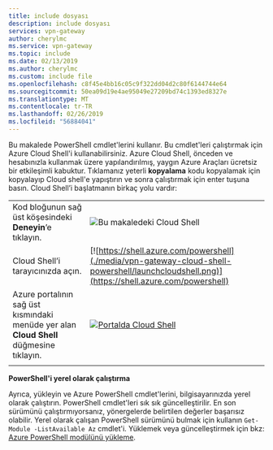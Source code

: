 ```yaml
---
title: include dosyası
description: include dosyası
services: vpn-gateway
author: cherylmc
ms.service: vpn-gateway
ms.topic: include
ms.date: 02/13/2019
ms.author: cherylmc
ms.custom: include file
ms.openlocfilehash: c8f45e4bb16c05c9f322dd04d2c80f6144744e64
ms.sourcegitcommit: 50ea09d19e4ae95049e27209bd74c1393ed8327e
ms.translationtype: MT
ms.contentlocale: tr-TR
ms.lasthandoff: 02/26/2019
ms.locfileid: "56884041"
---
```

Bu makalede PowerShell cmdlet'lerini kullanır. Bu cmdlet'leri çalıştırmak için Azure Cloud Shell'i kullanabilirsiniz. Azure Cloud Shell, önceden ve hesabınızla kullanmak üzere yapılandırılmış, yaygın Azure Araçları ücretsiz bir etkileşimli kabuktur. Tıklamanız yeterli **kopyalama** kodu kopyalamak için kopyalayıp Cloud shell'e yapıştırın ve sonra çalıştırmak için enter tuşuna basın. Cloud Shell’i başlatmanın birkaç yolu vardır:

|  |   |
|-----------------------------------------------|---|
| Kod bloğunun sağ üst köşesindeki **Deneyin**’e tıklayın. | ![Bu makaledeki Cloud Shell](./media/vpn-gateway-cloud-shell-powershell/cloud-shell-powershell-try-it.png) |
| Cloud Shell’i tarayıcınızda açın. | [![https://shell.azure.com/powershell](./media/vpn-gateway-cloud-shell-powershell/launchcloudshell.png)](https://shell.azure.com/powershell) |
| Azure portalının sağ üst kısmındaki menüde yer alan **Cloud Shell** düğmesine tıklayın. | [![Portalda Cloud Shell](./media/vpn-gateway-cloud-shell-powershell/cloud-shell-menu.png)](https://portal.azure.com) |
|  |  |

**PowerShell'i yerel olarak çalıştırma**

Ayrıca, yükleyin ve Azure PowerShell cmdlet'lerini, bilgisayarınızda yerel olarak çalıştırın. PowerShell cmdlet'leri sık sık güncelleştirilir. En son sürümünü çalıştırmıyorsanız, yönergelerde belirtilen değerler başarısız olabilir. Yerel olarak çalışan PowerShell sürümünü bulmak için kullanın `Get-Module -ListAvailable Az` cmdlet'i. Yüklemek veya güncelleştirmek için bkz: [Azure PowerShell modülünü yükleme](/powershell/azure/install-az-ps).